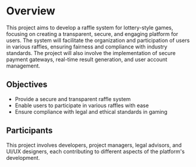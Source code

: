 # Overview

This project aims to develop a raffle system for lottery-style games, focusing on creating a transparent, secure, and engaging platform for users. The system will facilitate the organization and participation of users in various raffles, ensuring fairness and compliance with industry standards. The project will also involve the implementation of secure payment gateways, real-time result generation, and user account management.

## Objectives
- Provide a secure and transparent raffle system
- Enable users to participate in various raffles with ease
- Ensure compliance with legal and ethical standards in gaming

## Participants
This project involves developers, project managers, legal advisors, and UI/UX designers, each contributing to different aspects of the platform's development.
